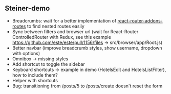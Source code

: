 ## Steiner-demo

- Breadcrumbs: wait for a better implementation of [react-router-addons-routes](https://github.com/ReactTraining/react-router-addons-routes) to find nested routes easily
- Sync between filters and browser url (wait for React-Router ControlledRouter with Redux, see this example https://github.com/este/este/pull/1156/files -> src/browser/app/Root.js)
- Better navbar (improve breadcrumb styles, show username, dropdown with options)
- Omnibox -> missing styles
- Add shortcut to toggle the sidebar
- Keyboard shortcuts -> example in demo (HotelsEdit and HotelsListFilter), how to include them?
- Helper with shortcuts
- Bug: transitioning from /posts/5 to /posts/create doesn't reset the form